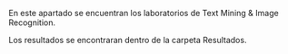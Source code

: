En este apartado se encuentran los laboratorios de Text Mining & Image Recognition. 

Los resultados se encontraran dentro de la carpeta Resultados. 

